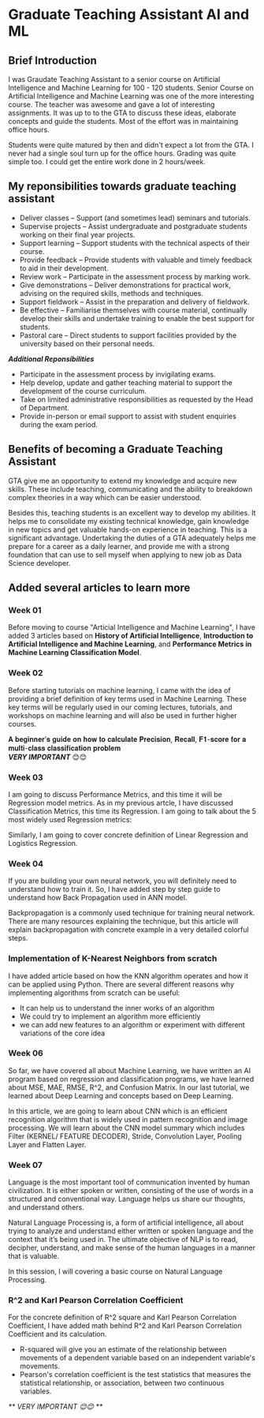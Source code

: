 # Graduate Teaching Assistant AI and ML

## Brief Introduction

I was Graudate Teaching Assistant to a senior course on Artificial Intelligence and Machine Learning for 100 - 120 students. Senior Course on Artificial Intelligence and Machine Learning was one of the more interesting course. The teacher was awesome and gave a lot of interesting assignments. It was up to to the GTA to discuss these ideas, elaborate concepts and guide the students. Most of the effort was in maintaining office hours. 

Students were quite matured by then and didn't expect a lot from the GTA. I never had a single soul turn up for the office hours. Grading was quite simple too. I could get the entire work done in 2 hours/week.

## My reponsibilities towards graduate teaching assistant

* Deliver classes – Support (and sometimes lead) seminars and tutorials.
* Supervise projects – Assist undergraduate and postgraduate students working on their final year projects.
* Support learning – Support students with the technical aspects of their course.
* Provide feedback – Provide students with valuable and timely feedback to aid in their development.
* Review work – Participate in the assessment process by marking work.
* Give demonstrations – Deliver demonstrations for practical work, advising on the required skills, methods and techniques.
* Support fieldwork – Assist in the preparation and delivery of fieldwork.
* Be effective – Familiarise themselves with course material, continually develop their skills and undertake training to enable the best support for students.
* Pastoral care – Direct students to support facilities provided by the university based on their personal needs.

_**Additional Reponsibilities**_

* Participate in the assessment process by invigilating exams.
* Help develop, update and gather teaching material to support the development of the course curriculum.
* Take on limited administrative responsibilities as requested by the Head of Department.
* Provide in-person or email support to assist with student enquiries during the exam period.

## Benefits of becoming a Graduate Teaching Assistant

GTA give me an opportunity to extend my knowledge and acquire new skills. These include teaching, communicating and the ability to breakdown complex theories in a way which can be easier understood. 

Besides this, teaching students is an excellent way to develop my abilities. It helps me to consolidate my existing technical knowledge, gain knowledge in new topics and get valuable hands-on experience in teaching. This is a significant advantage. Undertaking the duties of a GTA adequately helps me prepare for a career as a daily learner, and provide me  with a strong foundation that can use to sell myself when applying to new job as Data Science developer.


## Added several articles to learn more

### Week 01

Before moving to course "Articial Intelligence and Machine Learning", I have added 3 articles based on **History of Artificial Intelligence**, **Introduction to Artificial Intelligence and Machine Learning**, and **Performance Metrics in Machine Learning Classification Model**. 

### Week 02

Before starting tutorials on machine learning, I came with the idea of providing a brief definition of key terms used in Machine Learning. These key terms will be regularly used in our coming lectures, tutorials, and workshops on machine learning and will also be used in further higher courses.

𝐀 𝐛𝐞𝐠𝐢𝐧𝐧𝐞𝐫’𝐬 𝐠𝐮𝐢𝐝𝐞 𝐨𝐧 𝐡𝐨𝐰 𝐭𝐨 𝐜𝐚𝐥𝐜𝐮𝐥𝐚𝐭𝐞 𝐏𝐫𝐞𝐜𝐢𝐬𝐢𝐨𝐧, 𝐑𝐞𝐜𝐚𝐥𝐥, 𝐅𝟏-𝐬𝐜𝐨𝐫𝐞 𝐟𝐨𝐫 𝐚 𝐦𝐮𝐥𝐭𝐢-𝐜𝐥𝐚𝐬𝐬 𝐜𝐥𝐚𝐬𝐬𝐢𝐟𝐢𝐜𝐚𝐭𝐢𝐨𝐧 𝐩𝐫𝐨𝐛𝐥𝐞𝐦 <br>
_**VERY IMPORTANT**_ 😊😊

### Week 03

I am going to discuss Performance Metrics, and this time it will be Regression model metrics. As in my previous artcle, I have discussed Classification Metrics, this time its Regression. I am going to talk about the 5 most widely used Regression metrics:

Similarly, I am going to cover concrete definition of Linear Regression and Logistics Regression.

### Week 04 

If you are building your own neural network, you will definitely need to understand how to train it. So, I have added step by step guide to understand how Back Propagation used in ANN model. 

Backpropagation is a commonly used technique for training neural network. There are many resources explaining the technique, but this article will explain backpropagation with concrete example in a very detailed colorful steps.

### Implementation of K-Nearest Neighbors from scratch

I have added article based on how the KNN algorithm operates and how it can be applied using Python. There are several different reasons why implementing algorithms from scratch can be useful:

* It can help us to understand the inner works of an algorithm
* We could try to implement an algorithm more efficiently
* we can add new features to an algorithm or experiment with different variations of the core idea

### Week 06

So far, we have covered all about Machine Learning, we have written an AI program based on regression and classification programs, we have learned about MSE, MAE, RMSE, R^2, and Confusion Matrix. In our last tutorial, we learned about Deep Learning and concepts based on Deep Learning.

In this article, we are going to learn about CNN which is an efficient recognition algorithm that is widely used in pattern recognition and image processing. We will learn about the CNN model summary which includes Filter (KERNEL/ FEATURE DECODER), Stride, Convolution Layer, Pooling Layer and Flatten Layer.


### Week 07

Language is the most important tool of communication invented by human civilization. It is either spoken or written, consisting of the use of words in a structured and conventional way. Language helps us share our thoughts, and understand others.

Natural Language Processing is, a form of artificial intelligence, all about trying to analyze and understand either written or spoken language and the context that it’s being used in. The ultimate objective of NLP is to read, decipher, understand, and make sense of the human languages in a manner that is valuable.

In this session, I will covering a basic course on Natural Language Processing.

### R^2 and Karl Pearson Correlation Coefficient 

For the concrete definition of R^2 square and Karl Pearson Correlation Coefficient, I have added math behind R^2 and Karl Pearson Correlation Coefficient and its calculation. 

* R-squared will give you an estimate of the relationship between movements of a dependent variable based on an independent variable's movements.
* Pearson's correlation coefficient is the test statistics that measures the statistical relationship, or association, between two continuous variables.

_** VERY IMPORTANT 😊😊 **_

